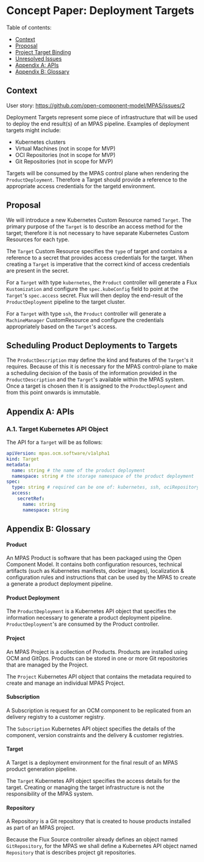 # Concept Paper: Deployment Targets

Table of contents:
- [Context](#context)
- [Proposal](#proposal)
- [Project Target Binding](#project-target-binding)
- [Unresolved Issues](#unresolved-issues)
- [Appendix A: APIs](#appendix-a-apis)
- [Appendix B: Glossary](#appendix-b-glossary)

## Context

User story: https://github.com/open-component-model/MPAS/issues/2

Deployment Targets represent some piece of infrastructure that will be used to deploy the end result(s) of an MPAS pipeline. Examples of deployment targets might include:

- Kubernetes clusters
- Virtual Machines (not in scope for MVP)
- OCI Repositories (not in scope for MVP)
- Git Repositories (not in scope for MVP)

Targets will be consumed by the MPAS control plane when rendering the `ProductDeployment`. Therefore a Target should provide a reference to the appropriate access credentials for the targetd environment.

## Proposal

We will introduce a new Kubernetes Custom Resource named `Target`.  The primary purpose of the `Target` is to describe an access method for the target; therefore it is not necessary to have separate Kubernetes Custom Resources for each type.

The `Target` Custom Resource specifies the `type` of target and contains a reference to a secret that provides access credentials for the target. When creating a `Target` is imperative that the correct kind of access credentials are present in the secret.

For a `Target` with type `kubernetes`, the `Product` controller will generate a Flux `Kustomization` and configure the `spec.kubeConfig` field to point at the `Target`'s `spec.access` secret. Flux will then deploy the end-result of the `ProductDeployment` pipeline to the target cluster.

For a `Target` with type `ssh`, the `Product` controller will generate a `MachineManager` CustomResource and configure the credentials appropriately based on the `Target`'s access.

## Scheduling Product Deployments to Targets

The `ProductDescription` may define the kind and features of the `Target`'s it requires. Because of this it is necessary for the MPAS control-plane to make a scheduling decision of the basis of the information provided in the `ProductDescription` and the `Target`'s available within the MPAS system. Once a target is chosen then it is assigned to the `ProductDeployment` and from this point onwards is immutable.

## Appendix A: APIs

### A.1. Target Kubernetes API Object

The API for a `Target` will be as follows:

```yaml
apiVersion: mpas.ocm.software/v1alpha1
kind: Target
metadata:
  name: string # the name of the product deployment
  namespace: string # the storage namespace of the product deployment
spec:
  type: string # required can be one of: kubernetes, ssh, ociRepository
  access:
    secretRef:
      name: string
      namespace: string
```

## Appendix B: Glossary

#### Product

An MPAS Product is software that has been packaged using the Open Component Model. It contains both configuration resources, technical artifacts (such as Kubernetes manifests, docker images), localization & configuration rules and instructions that can be used by the MPAS to create a generate a product deployment pipeline.

#### Product Deployment

The `ProductDeployment` is a Kubernetes API object that specifies the information necessary to generate a product deployment pipeline. `ProductDeployment`'s are consumed by the Product controller.

#### Project

An MPAS Project is a collection of Products. Products are installed using OCM and GitOps. Products can be stored in one or more Git repositories that are managed by the Project.

The `Project` Kubernetes API object that contains the metadata required to create and manage an individual MPAS Project.

#### Subscription

A Subscription is request for an OCM component to be replicated from an delivery registry to a customer registry.

The `Subscription` Kubernetes API object specifies the details of the component, version constraints and the delivery & customer registries.

#### Target

A Target is a deployment environment for the final result of an MPAS product generation pipeline.

The `Target` Kubernetes API object specifies the access details for the target. Creating or managing the target infrastructure is not the responsibility of the MPAS system.

#### Repository

A Repository is a Git repository that is created to house products installed as part of an MPAS project.

Because the Flux Source controller already defines an object named `GitRepository`, for the MPAS we shall define a Kubernetes API object named `Repository` that is describes project git repositories.
